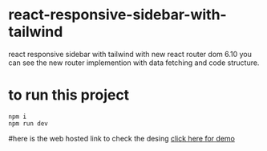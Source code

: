 # react-responsive-sidebar-with-tailwind
react responsive sidebar with tailwind with new react router dom 6.10
you can see the new router implemention with data fetching and code structure.

# to run this project 
```
npm i
npm run dev
```

#here is the web hosted link to check the desing 
<a href="https://main--delightful-gumdrop-36873e.netlify.app/">click here for demo</a>

